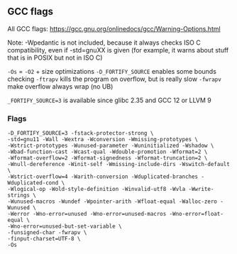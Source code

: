 ## GCC flags

All GCC flags: https://gcc.gnu.org/onlinedocs/gcc/Warning-Options.html

Note: -Wpedantic is not included, because it always checks ISO C compatibility,
even if -std=gnuXX is given (for example, it warns about stuff that is in POSIX
but not in ISO C)

`-Os` = `-O2` + size optimizations
`-D_FORTIFY_SOURCE` enables some bounds checking
`-ftrapv` kills the program on overflow, but is really slow
`-fwrapv` make overflow always wrap (no UB)

`_FORTIFY_SOURCE=3` is available since glibc 2.35 and GCC 12 or LLVM 9

### Flags

```
-D_FORTIFY_SOURCE=3 -fstack-protector-strong \
-std=gnu11 -Wall -Wextra -Wconversion -Wmissing-prototypes \
-Wstrict-prototypes -Wunused-parameter -Wuninitialized -Wshadow \
-Wbad-function-cast -Wcast-qual -Wdouble-promotion -Wformat=2 \
-Wformat-overflow=2 -Wformat-signedness -Wformat-truncation=2 \
-Wnull-dereference -Winit-self -Wmissing-include-dirs -Wswitch-default \
-Wstrict-overflow=4 -Warith-conversion -Wduplicated-branches -Wduplicated-cond \
-Wlogical-op -Wold-style-definition -Winvalid-utf8 -Wvla -Wwrite-strings \
-Wunused-macros -Wundef -Wpointer-arith -Wfloat-equal -Walloc-zero -Wunused \
-Werror -Wno-error=unused -Wno-error=unused-macros -Wno-error=float-equal \
-Wno-error=unused-but-set-variable \
-funsigned-char -fwrapv \
-finput-charset=UTF-8 \
-Os
```
